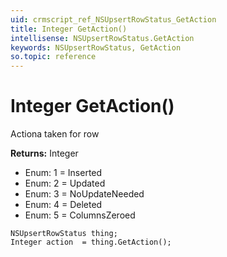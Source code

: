 ```yaml
---
uid: crmscript_ref_NSUpsertRowStatus_GetAction
title: Integer GetAction()
intellisense: NSUpsertRowStatus.GetAction
keywords: NSUpsertRowStatus, GetAction
so.topic: reference
---
```


# Integer GetAction()

Actiona taken for row

**Returns:** Integer

* Enum: 1 = Inserted
* Enum: 2 = Updated
* Enum: 3 = NoUpdateNeeded
* Enum: 4 = Deleted
* Enum: 5 = ColumnsZeroed

```crmscript
NSUpsertRowStatus thing;
Integer action  = thing.GetAction();
```

